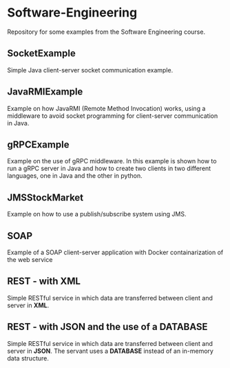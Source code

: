 # Software-Engineering
Repository for some examples from the Software Engineering course.

## SocketExample
Simple Java client-server socket communication example.

## JavaRMIExample 
Example on how JavaRMI (Remote Method Invocation) works, using a middleware to avoid socket programming for client-server communication in Java.

## gRPCExample
Example on the use of gRPC middleware. In this example is shown how to run a gRPC server in Java and how to create two clients in two different languages, one in Java and the other in python.

## JMSStockMarket
Example on how to use a publish/subscribe system using JMS.

## SOAP
Example of a SOAP client-server application with Docker containarization of the web service

## REST - with XML
Simple RESTful service in which data are transferred between client and server in **XML**.

## REST - with JSON and the use of a DATABASE
Simple RESTful service in which data are transferred between client and server in **JSON**. The servant uses a **DATABASE** instead of an in-memory data structure.
